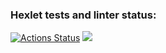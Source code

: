 ### Hexlet tests and linter status:
[![Actions Status](https://github.com/gaypropaganda/frontend-project-lvl1/workflows/hexlet-check/badge.svg)](https://github.com/gaypropaganda/frontend-project-lvl1/actions)
<a href="https://codeclimate.com/github/codeclimate/codeclimate/maintainability"><img src="https://api.codeclimate.com/v1/badges/a99a88d28ad37a79dbf6/maintainability" /></a>
